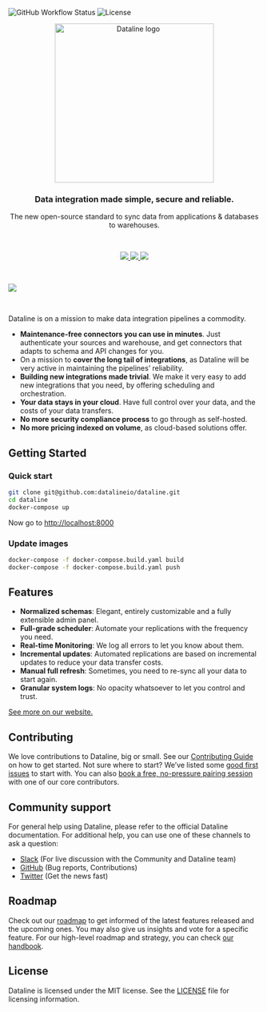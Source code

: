 ![GitHub Workflow Status](https://img.shields.io/github/workflow/status/datalineio/dataline/Dataline%20CI) ![License](https://img.shields.io/github/license/datalineio/dataline)

<p align="center">
  <a href="https://dataline.io">
    <img src="https://dataline.io/wp-content/uploads/2020/08/Dataline_light-background.svg" width="318px" alt="Dataline logo" />
  </a>
</p>

<h3 align="center">Data integration made simple, secure and reliable.</h3>
<p align="center">The new open-source standard to sync data from applications & databases to warehouses.</p>
<br />
<p align="center">
  <a href="https://docs.dataline.io/deployment/deploying-dataline/with-docker">
    <img src="https://dataline.io/wp-content/uploads/2020/09/Deploy-Locally.svg"  />
  </a>

<a href="https://docs.dataline.io/deployment/deploying-dataline/on-aws-ec2">
<img src="https://dataline.io/wp-content/uploads/2020/09/Deploy-on-AWS.svg" />
</a>

<a href="https://docs.dataline.io/deployment/deploying-dataline/on-gcp-compute-engine">
<img src="https://dataline.io/wp-content/uploads/2020/09/Deploy-on-GCP.svg" />
</a>
</p>
<br />

![](https://dataline.io/wp-content/uploads/2020/08/Sources_List.png)

<br>

Dataline is on a mission to make data integration pipelines a commodity.

- **Maintenance-free connectors you can use in minutes**. Just authenticate your sources and warehouse, and get connectors that adapts to schema and API changes for you.
- On a mission to **cover the long tail of integrations**, as Dataline will be very active in maintaining the pipelines’ reliability. 
- **Building new integrations made trivial**. We make it very easy to add new integrations that you need, by offering scheduling and orchestration. 
- **Your data stays in your cloud**. Have full control over your data, and the costs of your data transfers. 
- **No more security compliance process** to go through as self-hosted. 
- **No more pricing indexed on volume**, as cloud-based solutions offer. 

## Getting Started

### Quick start

```bash
git clone git@github.com:datalineio/dataline.git
cd dataline
docker-compose up
```

Now go to [http://localhost:8000](http://localhost:8000)

### Update images

```bash
docker-compose -f docker-compose.build.yaml build
docker-compose -f docker-compose.build.yaml push
```

## Features

- **Normalized schemas**: Elegant, entirely customizable and a fully extensible admin panel.
- **Full-grade scheduler**: Automate your replications with the frequency you need.
- **Real-time Monitoring**: We log all errors to let you know about them.
- **Incremental updates**: Automated replications are based on incremental updates to reduce your data transfer costs.
- **Manual full refresh**: Sometimes, you need to re-sync all your data to start again.
- **Granular system logs**: No opacity whatsoever to let you control and trust.

<a href="https://dataline.io/features/">See more on our website.</a>

## Contributing

We love contributions to Dataline, big or small. See our <a href="https://docs.dataline.io/contributing/contributing-to-dataline">Contributing Guide</a> on how to get started.
Not sure where to start? We’ve listed some <a href="https://github.com/datalineio/dataline/labels/good%20first%20issue">good first issues</a> to start with. You can also <a href="http://drift.me/micheltricot/meeting">book a free, no-pressure pairing session</a> with one of our core contributors.
 
## Community support

For general help using Dataline, please refer to the official Dataline documentation. For additional help, you can use one of these channels to ask a question:
- <a href="https://join.slack.com/t/datalineusers/shared_invite/zt-gj10ijyq-ZcUVTnUJWpD4eKICy0RU2A">Slack</a> (For live discussion with the Community and Dataline team)
- <a href="https://github.com/datalineio/dataline">GitHub</a> (Bug reports, Contributions)
- <a href="https://twitter.com/datalinehq">Twitter</a> (Get the news fast)
 
## Roadmap

Check out our <a href="https://github.com/datalineio/dataline/projects/1">roadmap</a> to get informed of the latest features released and the upcoming ones. You may also give us insights and vote for a specific feature.
For our high-level roadmap and strategy, you can check <a href="https://docs.dataline.io/company-handbook/company-handbook/roadmap">our handbook</a>.

## License

Dataline is licensed under the MIT license. See the <a href="https://docs.dataline.io/license">LICENSE</a> file for licensing information.

